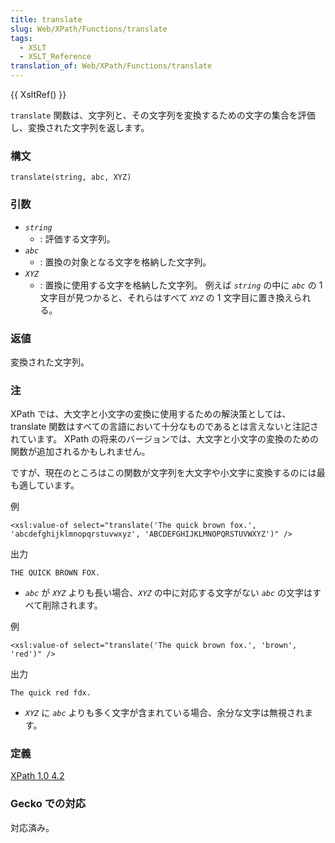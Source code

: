 ```yaml
---
title: translate
slug: Web/XPath/Functions/translate
tags:
  - XSLT
  - XSLT_Reference
translation_of: Web/XPath/Functions/translate
---
```

{{ XsltRef() }}

`translate` 関数は、文字列と、その文字列を変換するための文字の集合を評価し、変換された文字列を返します。

### 構文

    translate(string, abc, XYZ)

### 引数

- _`string`_
  - : 評価する文字列。
- _`abc`_
  - : 置換の対象となる文字を格納した文字列。
- _`XYZ`_
  - : 置換に使用する文字を格納した文字列。 例えば _`string`_ の中に _`abc`_ の 1 文字目が見つかると、それらはすべて _`XYZ`_ の 1 文字目に置き換えられる。

### 返値

変換された文字列。

### 注

XPath では、大文字と小文字の変換に使用するための解決策としては、translate 関数はすべての言語において十分なものであるとは言えないと注記されています。 XPath の将来のバージョンでは、大文字と小文字の変換のための関数が追加されるかもしれません。

ですが、現在のところはこの関数が文字列を大文字や小文字に変換するのには最も適しています。

例

    <xsl:value-of select="translate('The quick brown fox.', 'abcdefghijklmnopqrstuvwxyz', 'ABCDEFGHIJKLMNOPQRSTUVWXYZ')" />

出力

    THE QUICK BROWN FOX.

- _`abc`_ が _`XYZ`_ よりも長い場合、_`XYZ`_ の中に対応する文字がない _`abc`_ の文字はすべて削除されます。

例

    <xsl:value-of select="translate('The quick brown fox.', 'brown', 'red')" />

出力

    The quick red fdx.

- _`XYZ`_ に _`abc`_ よりも多く文字が含まれている場合、余分な文字は無視されます。

### 定義

[XPath 1.0 4.2](http://www.w3.org/TR/xpath#function-translate)

### Gecko での対応

対応済み。
